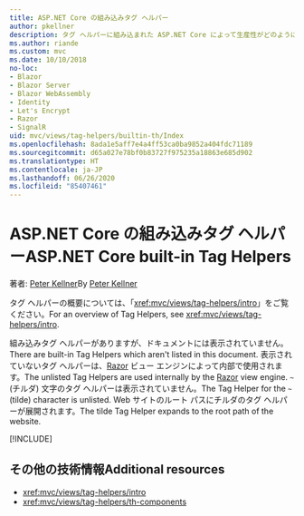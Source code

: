 ```yaml
---
title: ASP.NET Core の組み込みタグ ヘルパー
author: pkellner
description: タグ ヘルパーに組み込まれた ASP.NET Core によって生産性がどのように向上するかをご確認ください。
ms.author: riande
ms.custom: mvc
ms.date: 10/10/2018
no-loc:
- Blazor
- Blazor Server
- Blazor WebAssembly
- Identity
- Let's Encrypt
- Razor
- SignalR
uid: mvc/views/tag-helpers/builtin-th/Index
ms.openlocfilehash: 8ada1e5aff7e4a4ff53ca0ba9852a404fdc71189
ms.sourcegitcommit: d65a027e78bf0b83727f975235a18863e685d902
ms.translationtype: HT
ms.contentlocale: ja-JP
ms.lasthandoff: 06/26/2020
ms.locfileid: "85407461"
---
```

# <a name="aspnet-core-built-in-tag-helpers"></a><span data-ttu-id="a442f-103">ASP.NET Core の組み込みタグ ヘルパー</span><span class="sxs-lookup"><span data-stu-id="a442f-103">ASP.NET Core built-in Tag Helpers</span></span>

<span data-ttu-id="a442f-104">著者: [Peter Kellner](https://peterkellner.net)</span><span class="sxs-lookup"><span data-stu-id="a442f-104">By [Peter Kellner](https://peterkellner.net)</span></span>

<span data-ttu-id="a442f-105">タグ ヘルパーの概要については、「<xref:mvc/views/tag-helpers/intro>」をご覧ください。</span><span class="sxs-lookup"><span data-stu-id="a442f-105">For an overview of Tag Helpers, see <xref:mvc/views/tag-helpers/intro>.</span></span>

<span data-ttu-id="a442f-106">組み込みタグ ヘルパーがありますが、ドキュメントには表示されていません。</span><span class="sxs-lookup"><span data-stu-id="a442f-106">There are built-in Tag Helpers which aren't listed in this document.</span></span> <span data-ttu-id="a442f-107">表示されていないタグ ヘルパーは、[Razor](xref:mvc/views/razor) ビュー エンジンによって内部で使用されます。</span><span class="sxs-lookup"><span data-stu-id="a442f-107">The unlisted Tag Helpers are used internally by the [Razor](xref:mvc/views/razor) view engine.</span></span> <span data-ttu-id="a442f-108">`~` (チルダ) 文字のタグ ヘルパーは表示されていません。</span><span class="sxs-lookup"><span data-stu-id="a442f-108">The Tag Helper for the `~` (tilde) character is unlisted.</span></span> <span data-ttu-id="a442f-109">Web サイトのルート パスにチルダのタグ ヘルパーが展開されます。</span><span class="sxs-lookup"><span data-stu-id="a442f-109">The tilde Tag Helper expands to the root path of the website.</span></span>

[!INCLUDE[](~/includes/built-in-TH.md)]

## <a name="additional-resources"></a><span data-ttu-id="a442f-110">その他の技術情報</span><span class="sxs-lookup"><span data-stu-id="a442f-110">Additional resources</span></span>

* <xref:mvc/views/tag-helpers/intro>
* <xref:mvc/views/tag-helpers/th-components>
